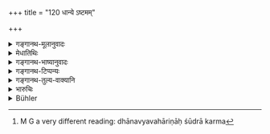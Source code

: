 +++
title = "120 धान्ये ऽष्टमम्"

+++

<details><summary>गङ्गानथ-मूलानुवादः</summary>

From the people the tax on grains shall be one-eighth, and one-twentieth (on gold), with the minimum of one ‘Kārṣāpaṇa’; Śūdras, craftsmen and artisans discharge their dues by work.—(120)
</details>

<details><summary>मेधातिथिः</summary>

धान्यव्यवहारिणां लाभाद् अष्टमो भागो ग्रहीतव्यः । **विट्**शब्दः प्रजावचनः । हिरण्यव्यवहारिणां विंशतितमः । **शूद्राः कर्मोपकरणाः** । कर्म[^२२८] उपकरणम् उपकारो येषां न ते किंचिद् दापयितव्याः । एवं **शिल्पिनः कारवः** । तद् एवम् उक्तं प्राक् "शिल्पिनो मासि मासि" (म्ध् ७.१३९) इत्यादि । अधिकभागग्रहणार्थो ऽयं श्लोकः ॥ १०.१२० ॥


[^२२८]:
     M G a very different reading: dhānavyavahāriṇāḥ śūdrā karma
</details>

<details><summary>गङ्गानथ-भाष्यानुवादः</summary>

Those dealing in grains should be made to pay one-eighth part of their profits.

The term ‘*viṭ*’ here stands for *the people*.

For those dealing in gold, the tax is one-twentieth part of their profits.

‘*Śūdras discharge their dues by work*.’—They should not be made to pay any taxes. So also craftsmen and artisans. With regard to them it has been laid down (in 7.138) that ‘they shall work for the king one day every month’; and the present text permits the taking of more work from them in abnormal times.—(120)
</details>

<details><summary>गङ्गानथ-टिप्पन्यः</summary>

“According to Medhātithi, the first line refers to the profits of subjects dealing in corn or in gold. From the former the king may take, in times of distress, one-eighth, and from the latter one-twentieth; the second line indicates that artisans who, according to verse 7.138, in ordinary times, furnish one piece of work in each month, may be made to work more for the king.—According to Govindarāja and Kullūka, husband-men shall give from the increments on grain one-eighth (instead of one-twelfth, and in the direst distress one-fourth, according to verse 118), from all increments on gold and so forth amounting to more than a *Kārṣāpaṇa*, one-twentieth, instead of one-fiftieth, as prescribed above, 7.130.—Nārāyaṇa says that the tax on grain is to be one-fourth in the case of Śūdras, and one-eighth in the case of Vaiśyas, that the tax on every thing else is to be at least one *Kārṣāpaṇa* ‘in twenty,’ and that artisans who work for wages shall pay the same rate.”—Buhler.

This verse is quoted in *Vīramitrodaya* (Rājanīti, p. 263), which adds that the verb ‘*dadyuḥ*’ is to be supplied.
</details>

<details><summary>गङ्गानथ-तुल्य-वाक्यानि</summary>

\[[See under 7.130], [and 8.398 *et
seq*.]\]

*Vaśiṣṭha* (12.37).—‘They quote a verse proclaimed by Manu referring to
duties and taxes—“No duty is paid on a sum less than a *Kārṣāpaṇa*; there is no tax on livelihood gained by art; nor on an infant, nor on a messenger, nor on what has been received as alms, nor on the remnants of property left after robbery, nor on a *Śrotriya*, nor on an ascetic, nor on a sacrifice.”’
</details>

<details><summary>भारुचिः</summary>

[राज्ञा धान्यस्याष्टमो] भागो गृहीतव्यो जानपदात् स्ववस्थापेक्षया। हिरण्यव्यवहारिणां च लाभाच् छुल्कं विंशो भागः । सो ऽयम् अनुवादो विज्ञेयः पूर्वोक्तस्य । **कर्मोपकरणाः शूद्राः** [भवेयुस्] तथा च **कारवः शिल्पिनश्** च । कारुशिल्पव्यपदेशश् च गोबलीवर्दन्यायेन ॥ १०.१२० ॥
</details>

<details><summary>Bühler</summary>

120	(Viz.) from Vaisyas one-eighth as the tax on grain, one-twentieth (on the profits on gold and cattle), which amount at least to one Karshapana; Sudras, artisans, and mechanics (shall) benefit (the king) by (doing) work (for him).
</details>
